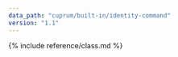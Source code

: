 ```yaml
---
data_path: "cuprum/built-in/identity-command"
version: "1.1"
---
```


{% include reference/class.md %}
